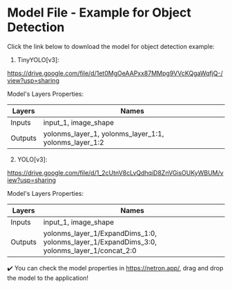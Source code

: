 # Model File - Example for Object Detection 

Click the link below to download the model for object detection example:

1. TinyYOLO[v3]:

https://drive.google.com/file/d/1et0MgOeAAPxx87MMpg9VVcKQgaWqfjQ-/view?usp=sharing

Model's Layers Properties:

Layers | Names
------ | -----
Inputs | input_1, image_shape
Outputs | yolonms_layer_1, yolonms_layer_1:1, yolonms_layer_1:2


2. YOLO[v3]:

https://drive.google.com/file/d/1_2cUtnV8cLvQdhqiD8ZnVGisOUKyWBUM/view?usp=sharing

Model's Layers Properties:

Layers | Names
------ | -----
Inputs | input_1, image_shape
Outputs | yolonms_layer_1/ExpandDims_1:0, yolonms_layer_1/ExpandDims_3:0, yolonms_layer_1/concat_2:0

:heavy_check_mark: You can check the model properties in https://netron.app/, drag and drop the model to the application!
